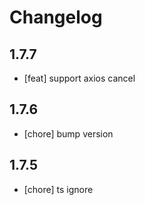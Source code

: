 # Changelog

## 1.7.7

- [feat] support axios cancel

## 1.7.6

- [chore] bump version

## 1.7.5

- [chore] ts ignore